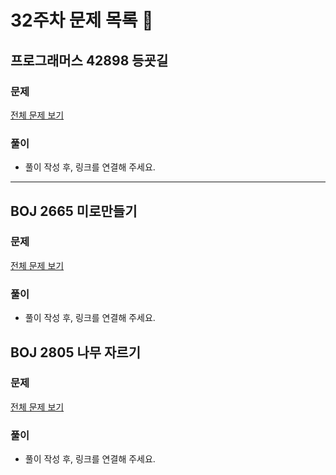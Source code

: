 # 32주차 문제 목록 📝
## 프로그래머스 42898 등굣길
### 문제
[전체 문제 보기](https://programmers.co.kr/learn/courses/30/lessons/42898)

### 풀이
- 풀이 작성 후, 링크를 연결해 주세요.
___
## BOJ 2665 미로만들기
### 문제
[전체 문제 보기](https://www.acmicpc.net/problem/2665)

### 풀이
- 풀이 작성 후, 링크를 연결해 주세요.

## BOJ 2805 나무 자르기
### 문제
[전체 문제 보기](https://www.acmicpc.net/problem/2805)

### 풀이
- 풀이 작성 후, 링크를 연결해 주세요.

